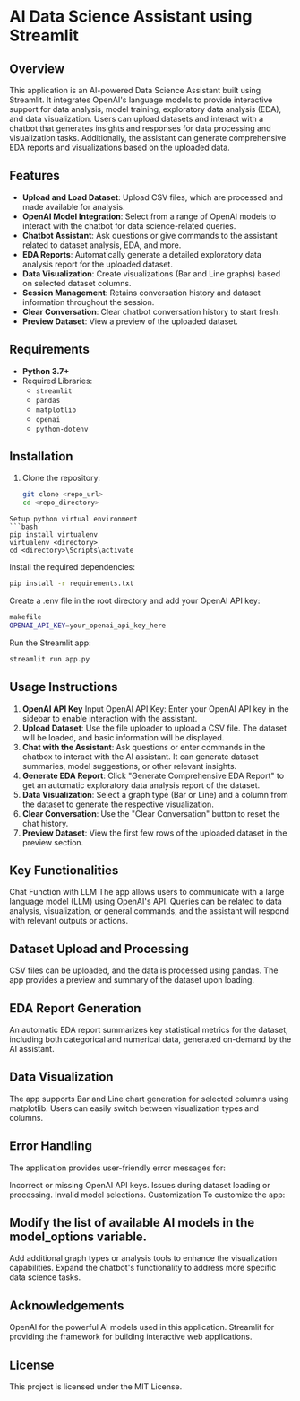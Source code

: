 # AI Data Science Assistant using Streamlit

## Overview
This application is an AI-powered Data Science Assistant built using Streamlit. It integrates OpenAI's language models to provide interactive support for data analysis, model training, exploratory data analysis (EDA), and data visualization. Users can upload datasets and interact with a chatbot that generates insights and responses for data processing and visualization tasks. Additionally, the assistant can generate comprehensive EDA reports and visualizations based on the uploaded data.

## Features
- **Upload and Load Dataset**: Upload CSV files, which are processed and made available for analysis.
- **OpenAI Model Integration**: Select from a range of OpenAI models to interact with the chatbot for data science-related queries.
- **Chatbot Assistant**: Ask questions or give commands to the assistant related to dataset analysis, EDA, and more.
- **EDA Reports**: Automatically generate a detailed exploratory data analysis report for the uploaded dataset.
- **Data Visualization**: Create visualizations (Bar and Line graphs) based on selected dataset columns.
- **Session Management**: Retains conversation history and dataset information throughout the session.
- **Clear Conversation**: Clear chatbot conversation history to start fresh.
- **Preview Dataset**: View a preview of the uploaded dataset.

## Requirements
- **Python 3.7+**
- Required Libraries:
  - `streamlit`
  - `pandas`
  - `matplotlib`
  - `openai`
  - `python-dotenv`

## Installation
1. Clone the repository:
   ```bash
   git clone <repo_url>
   cd <repo_directory>
```
Setup python virtual environment
```bash
pip install virtualenv
virtualenv <directory>
cd <directory>\Scripts\activate
```

Install the required dependencies:
```bash
pip install -r requirements.txt
```


Create a .env file in the root directory and add your OpenAI API key:

```bash
makefile
OPENAI_API_KEY=your_openai_api_key_here
```
Run the Streamlit app:

```bash
streamlit run app.py
```


## Usage Instructions
1. **OpenAI API Key** Input OpenAI API Key: Enter your OpenAI API key in the sidebar to enable interaction with the assistant.
2. **Upload Dataset**: Use the file uploader to upload a CSV file. The dataset will be loaded, and basic information will be displayed.
3. **Chat with the Assistant**: Ask questions or enter commands in the chatbox to interact with the AI assistant. It can generate dataset summaries, model suggestions, or other relevant insights.
4. **Generate EDA Report**: Click "Generate Comprehensive EDA Report" to get an automatic exploratory data analysis report of the dataset.
5. **Data Visualization**: Select a graph type (Bar or Line) and a column from the dataset to generate the respective visualization.
6. **Clear Conversation**: Use the "Clear Conversation" button to reset the chat history.
7. **Preview Dataset**: View the first few rows of the uploaded dataset in the preview section.

## Key Functionalities
Chat Function with LLM
The app allows users to communicate with a large language model (LLM) using OpenAI's API. Queries can be related to data analysis, visualization, or general commands, and the assistant will respond with relevant outputs or actions.

## Dataset Upload and Processing
CSV files can be uploaded, and the data is processed using pandas. The app provides a preview and summary of the dataset upon loading.

## EDA Report Generation
An automatic EDA report summarizes key statistical metrics for the dataset, including both categorical and numerical data, generated on-demand by the AI assistant.

## Data Visualization
The app supports Bar and Line chart generation for selected columns using matplotlib. Users can easily switch between visualization types and columns.

## Error Handling
The application provides user-friendly error messages for:

Incorrect or missing OpenAI API keys.
Issues during dataset loading or processing.
Invalid model selections.
Customization
To customize the app:

## Modify the list of available AI models in the model_options variable.
Add additional graph types or analysis tools to enhance the visualization capabilities.
Expand the chatbot's functionality to address more specific data science tasks.

## Acknowledgements
OpenAI for the powerful AI models used in this application.
Streamlit for providing the framework for building interactive web applications.

## License
This project is licensed under the MIT License.
